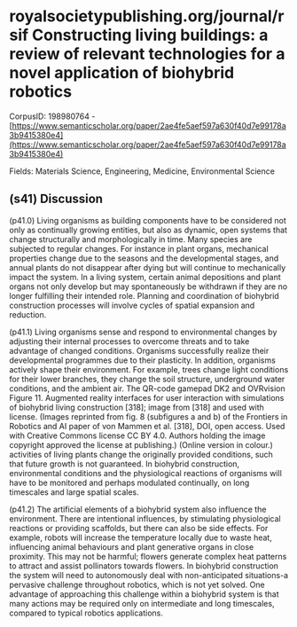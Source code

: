 # royalsocietypublishing.org/journal/rsif Constructing living buildings: a review of relevant technologies for a novel application of biohybrid robotics

CorpusID: 198980764 - [https://www.semanticscholar.org/paper/2ae4fe5aef597a630f40d7e99178a3b9415380e4](https://www.semanticscholar.org/paper/2ae4fe5aef597a630f40d7e99178a3b9415380e4)

Fields: Materials Science, Engineering, Medicine, Environmental Science

## (s41) Discussion
(p41.0) Living organisms as building components have to be considered not only as continually growing entities, but also as dynamic, open systems that change structurally and morphologically in time. Many species are subjected to regular changes. For instance in plant organs, mechanical properties change due to the seasons and the developmental stages, and annual plants do not disappear after dying but will continue to mechanically impact the system. In a living system, certain animal depositions and plant organs not only develop but may spontaneously be withdrawn if they are no longer fulfilling their intended role. Planning and coordination of biohybrid construction processes will involve cycles of spatial expansion and reduction.

(p41.1) Living organisms sense and respond to environmental changes by adjusting their internal processes to overcome threats and to take advantage of changed conditions. Organisms successfully realize their developmental programmes due to their plasticity. In addition, organisms actively shape their environment. For example, trees change light conditions for their lower branches, they change the soil structure, underground water conditions, and the ambient air. The QR-code gamepad DK2 and OVRvision Figure 11. Augmented reality interfaces for user interaction with simulations of biohybrid living construction [318]; image from [318] and used with license. (Images reprinted from fig. 8 (subfigures a and b) of the Frontiers in Robotics and AI paper of von Mammen et al. [318], DOI, open access. Used with Creative Commons license CC BY 4.0. Authors holding the image copyright approved the license at publishing.) (Online version in colour.) activities of living plants change the originally provided conditions, such that future growth is not guaranteed. In biohybrid construction, environmental conditions and the physiological reactions of organisms will have to be monitored and perhaps modulated continually, on long timescales and large spatial scales.

(p41.2) The artificial elements of a biohybrid system also influence the environment. There are intentional influences, by stimulating physiological reactions or providing scaffolds, but there can also be side effects. For example, robots will increase the temperature locally due to waste heat, influencing animal behaviours and plant generative organs in close proximity. This may not be harmful; flowers generate complex heat patterns to attract and assist pollinators towards flowers. In biohybrid construction the system will need to autonomously deal with non-anticipated situations-a pervasive challenge throughout robotics, which is not yet solved. One advantage of approaching this challenge within a biohybrid system is that many actions may be required only on intermediate and long timescales, compared to typical robotics applications.

